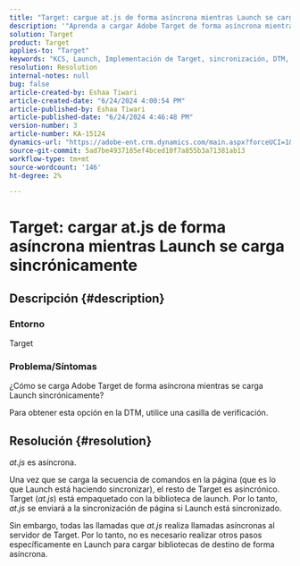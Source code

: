 ```yaml
---
title: "Target: cargue at.js de forma asíncrona mientras Launch se carga sincrónicamente"
description: '"Aprenda a cargar Adobe Target de forma asíncrona mientras el lanzamiento se carga sincrónicamente".'
solution: Target
product: Target
applies-to: "Target"
keywords: "KCS, Launch, Implementación de Target, sincronización, DTM, casilla de verificación"
resolution: Resolution
internal-notes: null
bug: false
article-created-by: Eshaa Tiwari
article-created-date: "6/24/2024 4:00:54 PM"
article-published-by: Eshaa Tiwari
article-published-date: "6/24/2024 4:46:48 PM"
version-number: 3
article-number: KA-15124
dynamics-url: "https://adobe-ent.crm.dynamics.com/main.aspx?forceUCI=1&pagetype=entityrecord&etn=knowledgearticle&id=e0e8ecee-4232-ef11-8409-6045bd029b18"
source-git-commit: 5ad7be4937185ef4bced10f7a855b3a71381ab13
workflow-type: tm+mt
source-wordcount: '146'
ht-degree: 2%

---
```


# Target: cargar at.js de forma asíncrona mientras Launch se carga sincrónicamente

## Descripción {#description}


### Entorno

Target

### Problema/Síntomas

¿Cómo se carga Adobe Target de forma asíncrona mientras se carga Launch sincrónicamente?

Para obtener esta opción en la DTM, utilice una casilla de verificación.


## Resolución {#resolution}


*at.js* es asíncrona.

Una vez que se carga la secuencia de comandos en la página (que es lo que Launch está haciendo sincronizar), el resto de Target es asincrónico. Target (*at.js*) está empaquetado con la biblioteca de launch. Por lo tanto, *at.js* se enviará a la sincronización de página si Launch está sincronizado.

Sin embargo, todas las llamadas que *at.js* realiza llamadas asíncronas al servidor de Target. Por lo tanto, no es necesario realizar otros pasos específicamente en Launch para cargar bibliotecas de destino de forma asíncrona.
